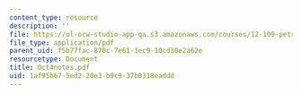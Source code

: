 ```yaml
---
content_type: resource
description: ''
file: https://ol-ocw-studio-app-qa.s3.amazonaws.com/courses/12-109-petrology-fall-2005/1af95b675ed220e3b9c937b0318eaddd_Oct4notes.pdf
file_type: application/pdf
parent_uid: f5b77fac-870c-7e61-1ec9-10cd30e2a62e
resourcetype: Document
title: Oct4notes.pdf
uid: 1af95b67-5ed2-20e3-b9c9-37b0318eaddd
---
```

